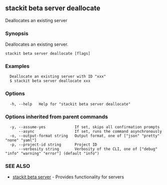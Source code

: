 ## stackit beta server deallocate

Deallocates an existing server

### Synopsis

Deallocates an existing server.

```
stackit beta server deallocate [flags]
```

### Examples

```
  Deallocate an existing server with ID "xxx"
  $ stackit beta server deallocate xxx
```

### Options

```
  -h, --help   Help for "stackit beta server deallocate"
```

### Options inherited from parent commands

```
  -y, --assume-yes             If set, skips all confirmation prompts
      --async                  If set, runs the command asynchronously
  -o, --output-format string   Output format, one of ["json" "pretty" "none" "yaml"]
  -p, --project-id string      Project ID
      --verbosity string       Verbosity of the CLI, one of ["debug" "info" "warning" "error"] (default "info")
```

### SEE ALSO

* [stackit beta server](./stackit_beta_server.md)	 - Provides functionality for servers

